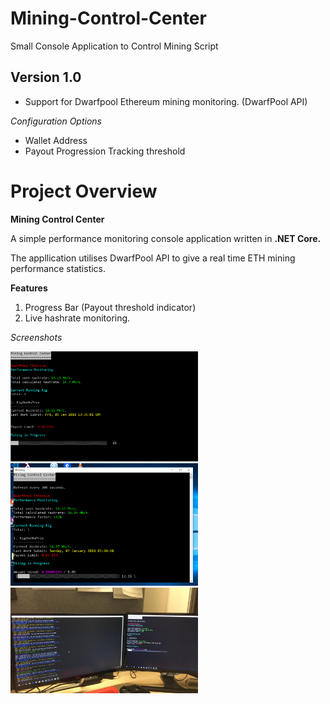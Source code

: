 # Mining-Control-Center
Small Console Application to Control Mining Script

## Version 1.0

- Support for Dwarfpool Ethereum mining monitoring. (DwarfPool API)

*Configuration Options*
  
- Wallet Address
- Payout Progression Tracking threshold

# Project Overview

__Mining Control Center__

A simple performance monitoring console application written in **.NET Core.** 

The appllication utilises DwarfPool API to give a real time ETH mining performance statistics. 

**Features**
1. Progress Bar (Payout threshold indicator)
2. Live hashrate monitoring.

_Screenshots_

<p>
<img src="img/m1.png" width="300"/>
<img src="img/m2.png" width="300"/>
<img src="img/m3.jpg" width="300"/>
</p>
